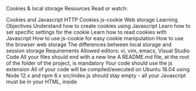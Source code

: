 Cookies & local storage
Resources
Read or watch:

Cookies and Javascript
HTTP Cookies
js-cookie
Web storage
Learning Objectives
Understand how to create cookies using Javascript
Learn how to set specific settings for the cookie
Learn how to read cookies with Javascript
How to use js-cookie for easy cookie manipulation
How to use the browser web storage
The differences between local storage and session storage
Requirements
Allowed editors: vi, vim, emacs, Visual Studio Code
All your files should end with a new line
A README.md file, at the root of the folder of the project, is mandatory
Your code should use the js extension
All of your code will be compiled/executed on Ubuntu 18.04 using Node 12.x and npm 6.x
src/index.js should stay empty - all your Javascript must be in your HTML, inside <script> tag